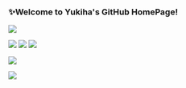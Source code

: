### ✨Welcome to Yukiha's GitHub HomePage!

<img src="https://readme-typing-svg.herokuapp.com/?lines=Keep%20Going&font=Roboto" />

<p>
<a href="https://www.yukiha.club" target="_blank"><img src="https://img.shields.io/static/v1?label=Blog&message=YukihaBlog&color=red"/></a>
<img src="https://img.shields.io/static/v1?label=Program&message=Java&color=blue"/>
<img src="https://img.shields.io/static/v1?label=Program&message=JavaScript&color=yellow"/>
</p>

<a href=""> <img align="center" src="https://github-readme-stats-sigma-five.vercel.app/api/top-langs/?username=qiuhaiyong&theme=dark&layout=compact"/> </a>

<a href=""> <img align="center" src="https://github-readme-stats-sigma-five.vercel.app/api?username=qiuhaiyong&show_icons=true&theme=dark&count_private=true"/> </a>


